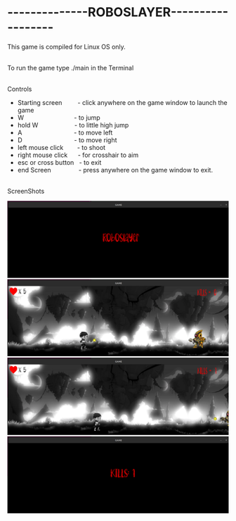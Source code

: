 # --------------ROBOSLAYER------------------

This game is compiled for Linux OS only.<br><br>

To run the game type ./main in the Terminal<br><br>

Controls
- Starting screen&nbsp;&nbsp;&nbsp;&nbsp;&nbsp;&nbsp;&nbsp;&nbsp;&nbsp;- click anywhere on the game window to launch the game<br>
- W&nbsp;&nbsp;&nbsp;&nbsp;&nbsp;&nbsp;&nbsp;&nbsp;&nbsp;&nbsp;&nbsp;&nbsp;&nbsp;&nbsp;&nbsp;&nbsp;&nbsp;&nbsp;&nbsp;&nbsp;&nbsp;&nbsp;&nbsp;&nbsp;&nbsp;&nbsp;&nbsp;&nbsp; - to jump<br>
- hold W&nbsp;&nbsp;&nbsp;&nbsp;&nbsp;&nbsp;&nbsp;&nbsp;&nbsp;&nbsp;&nbsp;&nbsp;&nbsp;&nbsp;&nbsp;&nbsp;&nbsp;&nbsp;&nbsp;&nbsp; - to little high jump<br>
- A &nbsp;&nbsp;&nbsp;&nbsp;&nbsp;&nbsp;&nbsp;&nbsp;&nbsp;&nbsp;&nbsp;&nbsp;&nbsp;&nbsp;&nbsp;&nbsp;&nbsp;&nbsp;&nbsp;&nbsp;&nbsp;&nbsp;&nbsp;&nbsp;&nbsp;&nbsp;&nbsp;&nbsp; - to move left<br>
- D &nbsp;&nbsp;&nbsp;&nbsp;&nbsp;&nbsp;&nbsp;&nbsp;&nbsp;&nbsp;&nbsp;&nbsp;&nbsp;&nbsp;&nbsp;&nbsp;&nbsp;&nbsp;&nbsp;&nbsp;&nbsp;&nbsp;&nbsp;&nbsp;&nbsp;&nbsp;&nbsp;&nbsp; - to move right<br>
- left mouse click&nbsp;&nbsp;&nbsp;&nbsp;&nbsp;&nbsp;&nbsp; - to shoot<br>
- right mouse click&nbsp;&nbsp;&nbsp;&nbsp;&nbsp;     - for crosshair to aim<br>
- esc or cross button&nbsp;&nbsp;   - to exit<br>
- end Screen&nbsp;&nbsp;&nbsp;&nbsp;&nbsp;&nbsp;&nbsp;&nbsp;&nbsp;&nbsp;&nbsp;&nbsp;&nbsp;&nbsp;&nbsp;   - press anywhere on the game window to exit.<br>

<br /> ScreenShots

<img src = "startscreen.png"><br />
<img src="game-screen1.png"><br />
<img src="game-screen2.png"><br />
<img src="endscreen.png"><br />
